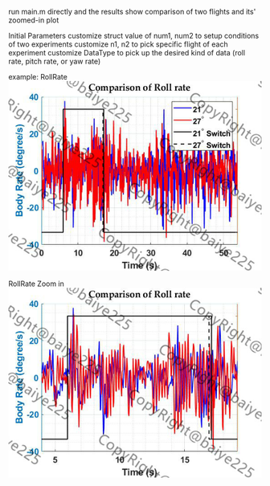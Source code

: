run main.m directly and 
the results show comparison of two flights and its' zoomed-in plot 

Initial Parameters
customize struct value of num1, num2 to setup conditions of two experiments
customize n1, n2 to pick specific flight of each experiment
customize DataType to pick up the desired kind of data (roll rate, pitch rate, or yaw rate)

example:
RollRate
![image](https://github.com/baiye225/UAVDataAnalysis/blob/master/Image/RollRate.jpg)

RollRate Zoom in
![image](https://github.com/baiye225/UAVDataAnalysis/blob/master/Image/RollRateZoom.jpg)



